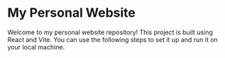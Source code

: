# My Personal Website

Welcome to my personal website repository! This project is built using React and Vite. You can use the following steps to set it up and run it on your local machine.
